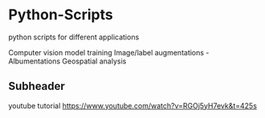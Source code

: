 # Python-Scripts
python scripts for different applications

Computer vision model training
Image/label augmentations - Albumentations
Geospatial analysis


## Subheader

youtube tutorial
https://www.youtube.com/watch?v=RGOj5yH7evk&t=425s